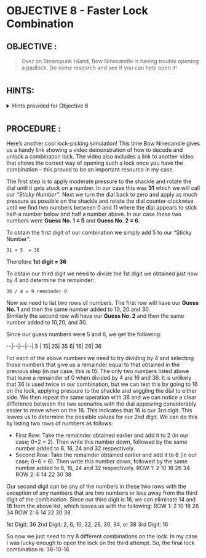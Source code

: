 # OBJECTIVE 8 - Faster Lock Combination #

## OBJECTIVE : ##
>Over on Steampunk Island, Bow Ninecandle is having trouble opening a padlock. Do some research and see if you can help open it! 
#  

## HINTS: ##
<details>
  <summary>Hints provided for Objective 8</summary>
  
>-  -	I'm sure there are some clever tricks and tips floating around [the web](https://www.youtube.com/watch?v=27rE5ZvWLU0) that can help us crack this code without too much of a flush... I mean fuss.

</details>

#  

## PROCEDURE : ##

Here’s another cool lock-picking simulation!
This time Bow Ninecandle gives us a handy link showing a video demonstration of how to decode and unlock a combination lock.  The video also includes a link to another video that shows the correct way of opening such a lock once you have the combination – this proved to be an important resource in my case.

The first step is to apply moderate pressure to the shackle and rotate the dial until it gets stuck on a number.  In our case this was **31** which we will call our *“Sticky Number”*. Next we turn the dial back to zero and apply as much pressure as possible on the shackle and rotate the dial counter-clockwise until we find two numbers between 0 and 11 where the dial appears to stick half-a number below and half a number above.  In our case these two numbers were **Guess No. 1 = 5** and **Guess No. 2 = 6**.

To obtain the first digit of our combination we simply add 5 to our “Sticky Number”:


```
31 + 5  = 36
```

Therefore **1st digit = 36**

 
To obtain our third digit we need to divide the 1st digit we obtained just now by 4 and determine the remainder:

```
36 / 4 = 9 remainder 0
```

Now we need to list two rows of numbers.  The first row will have our **Guess No. 1** and then the same number added to 10, 20 and 30.  
Similarly the second row will have our **Guess No. 2** and then the same number added to 10,20, and 30.  

Since our guess numbers were 5 and 6, we get the following:

--|--|--|--|
5 |	15|	25|	35
6|	16|	26|	36

For each of the above numbers we need to try dividing by 4 and selecting those numbers that give us a remainder equal to that obtained in the previous step (in our case, this is 0).  The only two numbers listed above that leave a remainder of 0 when divided by 4 are 16 and 36.
It is unlikely that 36 is used twice in our combination, but we can test this by going to 16 on the lock, applying pressure to the shackle and wiggling the dial to either side.  We then repeat the same operation with 36 and we can notice a clear difference between the two scenarios with the dial appearing considerably easier to move when on the 16.  This indicates that 16 is our 3rd digit.
This leaves us to determine the possible values for our 2nd digit.  We can do this by listing two rows of numbers as follows:
-	First Row:  Take the remainder obtained earlier and add it to 2 (in our case; 0+2 = 2).  Then write this number down, followed by the same number added to 8, 16, 24 and 32 respectively.
-	Second Row: Take the remainder obtained earlier and add it to 6 (in our case; 0+6 = 6).  Then write this number down, followed by the same number added to 8, 16, 24 and 32 respectively.
ROW 1:		2	10	18	26	34
ROW 2:		6	14	22	30	38

Our second digit can be any of the numbers in these two rows with the exception of any numbers that are two numbers or less away from the third digit of the combination.  Since our third digit is 16, we can eliminate 14 and 18 from the above list, which leaves us with the following:
ROW 1:		2	10	18	26	34
ROW 2:		6	14	22	30	38

1st Digit:	36
2nd Digit:	2, 6, 10, 22, 26, 30, 34, or 38
3rd Digit:	16

So now we just need to try 8 different combinations on the lock.
In my case I was lucky enough to open the lock on the third attempt.  So, the final lock combination is:  36-10-16
